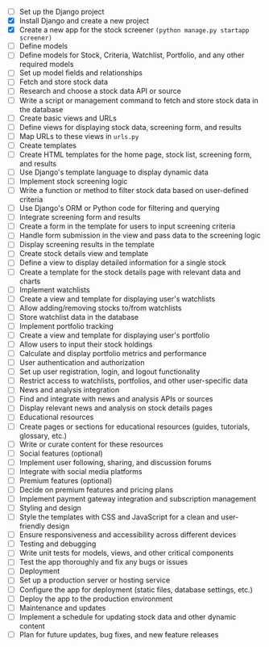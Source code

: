 - [ ] Set up the Django project
- [x] Install Django and create a new project
- [x] Create a new app for the stock screener `(python manage.py startapp screener)`
- [ ] Define models
- [ ] Define models for Stock, Criteria, Watchlist, Portfolio, and any other required models
- [ ] Set up model fields and relationships
- [ ] Fetch and store stock data
- [ ] Research and choose a stock data API or source
- [ ] Write a script or management command to fetch and store stock data in the database
- [ ] Create basic views and URLs
- [ ] Define views for displaying stock data, screening form, and results
- [ ] Map URLs to these views in `urls.py`
- [ ] Create templates
- [ ] Create HTML templates for the home page, stock list, screening form, and results
- [ ] Use Django's template language to display dynamic data
- [ ] Implement stock screening logic
- [ ] Write a function or method to filter stock data based on user-defined criteria
- [ ] Use Django's ORM or Python code for filtering and querying
- [ ] Integrate screening form and results
- [ ] Create a form in the template for users to input screening criteria
- [ ] Handle form submission in the view and pass data to the screening logic
- [ ] Display screening results in the template
- [ ] Create stock details view and template
- [ ] Define a view to display detailed information for a single stock
- [ ] Create a template for the stock details page with relevant data and charts
- [ ] Implement watchlists
- [ ] Create a view and template for displaying user's watchlists
- [ ] Allow adding/removing stocks to/from watchlists
- [ ] Store watchlist data in the database
- [ ] Implement portfolio tracking
- [ ] Create a view and template for displaying user's portfolio
- [ ] Allow users to input their stock holdings
- [ ] Calculate and display portfolio metrics and performance
- [ ] User authentication and authorization
- [ ] Set up user registration, login, and logout functionality
- [ ] Restrict access to watchlists, portfolios, and other user-specific data
- [ ] News and analysis integration
- [ ] Find and integrate with news and analysis APIs or sources
- [ ] Display relevant news and analysis on stock details pages
- [ ] Educational resources
- [ ] Create pages or sections for educational resources (guides, tutorials, glossary, etc.)
- [ ] Write or curate content for these resources
- [ ] Social features (optional)
- [ ] Implement user following, sharing, and discussion forums
- [ ] Integrate with social media platforms
- [ ] Premium features (optional)
- [ ] Decide on premium features and pricing plans
- [ ] Implement payment gateway integration and subscription management
- [ ] Styling and design
- [ ] Style the templates with CSS and JavaScript for a clean and user-friendly design
- [ ] Ensure responsiveness and accessibility across different devices
- [ ] Testing and debugging
- [ ] Write unit tests for models, views, and other critical components
- [ ] Test the app thoroughly and fix any bugs or issues
- [ ] Deployment
- [ ] Set up a production server or hosting service
- [ ] Configure the app for deployment (static files, database settings, etc.)
- [ ] Deploy the app to the production environment
- [ ] Maintenance and updates
- [ ] Implement a schedule for updating stock data and other dynamic content
- [ ] Plan for future updates, bug fixes, and new feature releases
